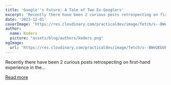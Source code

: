 ```yaml
---
title: 'Google''s Future: A Tale of Two Ex-Googlers'
excerpt: 'Recently there have been 2 curious posts retrospecting on first-hand experience in the...'
date: '2023-12-01'
coverImage: 'https://res.cloudinary.com/practicaldev/image/fetch/s--BWeQEbUF--/c_imagga_scale,f_auto,fl_progressive,h_420,q_auto,w_1000/https://dev-to-uploads.s3.amazonaws.com/uploads/articles/816uhhp415bpvqix34p7.png'
author:
  name: Koders
  picture: "assets/blog/authors/koders.png"
ogImage:
  url: 'https://res.cloudinary.com/practicaldev/image/fetch/s--BWeQEbUF--/c_imagga_scale,f_auto,fl_progressive,h_420,q_auto,w_1000/https://dev-to-uploads.s3.amazonaws.com/uploads/articles/816uhhp415bpvqix34p7.png'
---
```


Recently there have been 2 curious posts retrospecting on first-hand experience in the...

[Read more](https://dev.to/maximsaplin/googles-future-a-tale-of-two-ex-googlers-4i1o)
